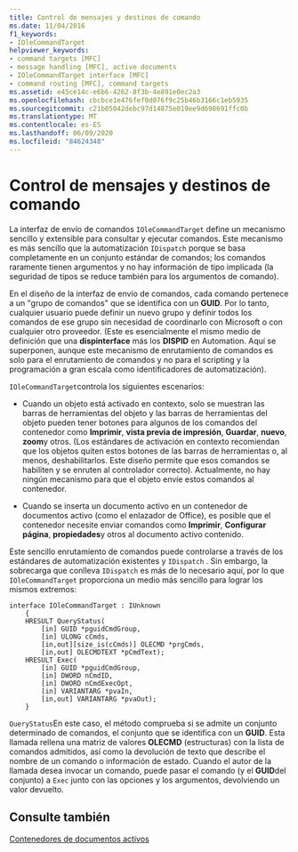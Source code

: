 ```yaml
---
title: Control de mensajes y destinos de comando
ms.date: 11/04/2016
f1_keywords:
- IOleCommandTarget
helpviewer_keywords:
- command targets [MFC]
- message handling [MFC], active documents
- IOleCommandTarget interface [MFC]
- command routing [MFC], command targets
ms.assetid: e45ce14c-e6b6-4262-8f3b-4e891e0ec2a3
ms.openlocfilehash: cbcbce1e476fef0d076f9c25b46b3166c1eb5935
ms.sourcegitcommit: c21b05042debc97d14875e019ee9d698691ffc0b
ms.translationtype: MT
ms.contentlocale: es-ES
ms.lasthandoff: 06/09/2020
ms.locfileid: "84624348"
---
```

# <a name="message-handling-and-command-targets"></a>Control de mensajes y destinos de comando

La interfaz de envío de comandos `IOleCommandTarget` define un mecanismo sencillo y extensible para consultar y ejecutar comandos. Este mecanismo es más sencillo que la automatización `IDispatch` porque se basa completamente en un conjunto estándar de comandos; los comandos raramente tienen argumentos y no hay información de tipo implicada (la seguridad de tipos se reduce también para los argumentos de comando).

En el diseño de la interfaz de envío de comandos, cada comando pertenece a un "grupo de comandos" que se identifica con un **GUID**. Por lo tanto, cualquier usuario puede definir un nuevo grupo y definir todos los comandos de ese grupo sin necesidad de coordinarlo con Microsoft o con cualquier otro proveedor. (Este es esencialmente el mismo medio de definición que una **dispinterface** más los **DISPID** en Automation. Aquí se superponen, aunque este mecanismo de enrutamiento de comandos es solo para el enrutamiento de comandos y no para el scripting y la programación a gran escala como identificadores de automatización).

`IOleCommandTarget`controla los siguientes escenarios:

- Cuando un objeto está activado en contexto, solo se muestran las barras de herramientas del objeto y las barras de herramientas del objeto pueden tener botones para algunos de los comandos del contenedor como **Imprimir**, **vista previa de impresión**, **Guardar**, **nuevo**, **zoom**y otros. (Los estándares de activación en contexto recomiendan que los objetos quiten estos botones de las barras de herramientas o, al menos, deshabilitarlos. Este diseño permite que esos comandos se habiliten y se enruten al controlador correcto). Actualmente, no hay ningún mecanismo para que el objeto envíe estos comandos al contenedor.

- Cuando se inserta un documento activo en un contenedor de documentos activo (como el enlazador de Office), es posible que el contenedor necesite enviar comandos como **Imprimir**, **Configurar página**, **propiedades**y otros al documento activo contenido.

Este sencillo enrutamiento de comandos puede controlarse a través de los estándares de automatización existentes y `IDispatch` . Sin embargo, la sobrecarga que conlleva `IDispatch` es más de lo necesario aquí, por lo que `IOleCommandTarget` proporciona un medio más sencillo para lograr los mismos extremos:

```
interface IOleCommandTarget : IUnknown
    {
    HRESULT QueryStatus(
        [in] GUID *pguidCmdGroup,
        [in] ULONG cCmds,
        [in,out][size_is(cCmds)] OLECMD *prgCmds,
        [in,out] OLECMDTEXT *pCmdText);
    HRESULT Exec(
        [in] GUID *pguidCmdGroup,
        [in] DWORD nCmdID,
        [in] DWORD nCmdExecOpt,
        [in] VARIANTARG *pvaIn,
        [in,out] VARIANTARG *pvaOut);
    }
```

`QueryStatus`En este caso, el método comprueba si se admite un conjunto determinado de comandos, el conjunto que se identifica con un **GUID**. Esta llamada rellena una matriz de valores **OLECMD** (estructuras) con la lista de comandos admitidos, así como la devolución de texto que describe el nombre de un comando o información de estado. Cuando el autor de la llamada desea invocar un comando, puede pasar el comando (y el **GUID**del conjunto) a `Exec` junto con las opciones y los argumentos, devolviendo un valor devuelto.

## <a name="see-also"></a>Consulte también

[Contenedores de documentos activos](active-document-containers.md)
